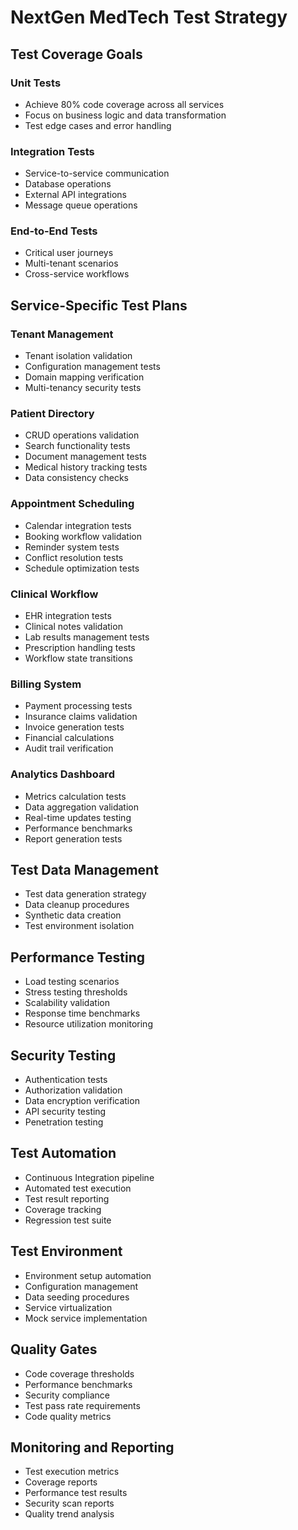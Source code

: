 # NextGen MedTech Test Strategy

## Test Coverage Goals

### Unit Tests
- Achieve 80% code coverage across all services
- Focus on business logic and data transformation
- Test edge cases and error handling

### Integration Tests
- Service-to-service communication
- Database operations
- External API integrations
- Message queue operations

### End-to-End Tests
- Critical user journeys
- Multi-tenant scenarios
- Cross-service workflows

## Service-Specific Test Plans

### Tenant Management
- Tenant isolation validation
- Configuration management tests
- Domain mapping verification
- Multi-tenancy security tests

### Patient Directory
- CRUD operations validation
- Search functionality tests
- Document management tests
- Medical history tracking tests
- Data consistency checks

### Appointment Scheduling
- Calendar integration tests
- Booking workflow validation
- Reminder system tests
- Conflict resolution tests
- Schedule optimization tests

### Clinical Workflow
- EHR integration tests
- Clinical notes validation
- Lab results management tests
- Prescription handling tests
- Workflow state transitions

### Billing System
- Payment processing tests
- Insurance claims validation
- Invoice generation tests
- Financial calculations
- Audit trail verification

### Analytics Dashboard
- Metrics calculation tests
- Data aggregation validation
- Real-time updates testing
- Performance benchmarks
- Report generation tests

## Test Data Management
- Test data generation strategy
- Data cleanup procedures
- Synthetic data creation
- Test environment isolation

## Performance Testing
- Load testing scenarios
- Stress testing thresholds
- Scalability validation
- Response time benchmarks
- Resource utilization monitoring

## Security Testing
- Authentication tests
- Authorization validation
- Data encryption verification
- API security testing
- Penetration testing

## Test Automation
- Continuous Integration pipeline
- Automated test execution
- Test result reporting
- Coverage tracking
- Regression test suite

## Test Environment
- Environment setup automation
- Configuration management
- Data seeding procedures
- Service virtualization
- Mock service implementation

## Quality Gates
- Code coverage thresholds
- Performance benchmarks
- Security compliance
- Test pass rate requirements
- Code quality metrics

## Monitoring and Reporting
- Test execution metrics
- Coverage reports
- Performance test results
- Security scan reports
- Quality trend analysis